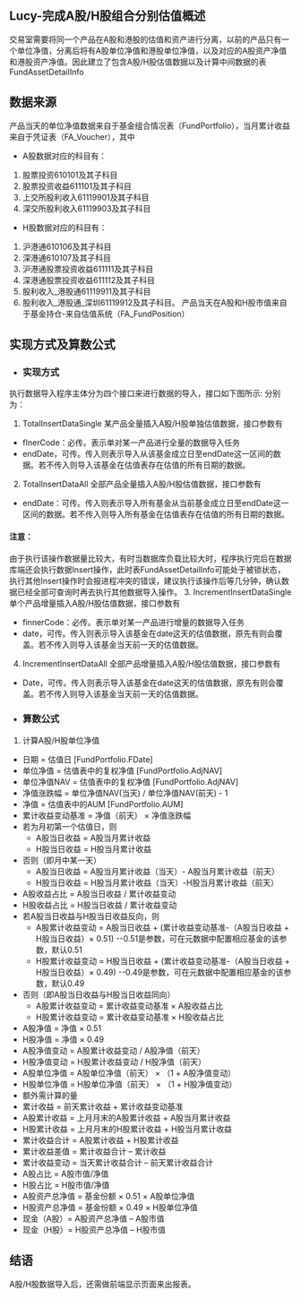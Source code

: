 ## Lucy-完成A股/H股组合分别估值概述
交易室需要将同一个产品在A股和港股的估值和资产进行分离，以前的产品只有一个单位净值，分离后将有A股单位净值和港股单位净值，以及对应的A股资产净值和港股资产净值。因此建立了包含A股/H股估值数据以及计算中间数据的表FundAssetDetailInfo
## 数据来源
产品当天的单位净值数据来自于基金组合情况表（FundPortfolio），当月累计收益来自于凭证表（FA_Voucher），其中
- A股数据对应的科目有：
1. 股票投资610101及其子科目 
2. 股票投资收益611101及其子科目 
3. 上交所股利收入61119901及其子科目 
4. 深交所股利收入61119903及其子科目
- H股数据对应的科目有：
1. 沪港通610106及其子科目 
2. 深港通610107及其子科目 
3. 沪港通股票投资收益611111及其子科目 
4. 深港通股票投资收益611112及其子科目 
5. 股利收入_港股通61119911及其子科目 
6. 股利收入_港股通_深圳61119912及其子科目。
产品当天在A股和H股市值来自于基金持仓-来自估值系统（FA_FundPosition）

##	实现方式及算数公式
* ### 实现方式
执行数据导入程序主体分为四个接口来进行数据的导入，接口如下图所示: 
分别为：
1. TotalInsertDataSingle 某产品全量插入A股/H股单独估值数据，接口参数有
* fInerCode：必传。表示单对某一产品进行全量的数据导入任务
* endDate，可传。传入则表示导入从该基金成立日至endDate这一区间的数据。若不传入则导入该基金在估值表存在估值的所有日期的数据。
2. TotalInsertDataAll 全部产品全量插入A股/H股估值数据，接口参数有
* endDate：可传。传入则表示导入所有基金从当前基金成立日至endDate这一区间的数据。若不传入则导入所有基金在估值表存在估值的所有日期的数据。
#### 注意：
由于执行该操作数据量比较大，有时当数据库负载比较大时，程序执行完后在数据库端还会执行数据Insert操作，此时表FundAssetDetailInfo可能处于被锁状态，执行其他Insert操作时会报进程冲突的错误，建议执行该操作后等几分钟，确认数据已经全部可查询时再去执行其他数据导入操作。
3. IncrementInsertDataSingle 单个产品增量插入A股/H股估值数据，接口参数有
* finnerCode：必传。表示单对某一产品进行增量的数据导入任务
* date，可传。传入则表示导入该基金在date这天的估值数据，原先有则会覆盖。若不传入则导入该基金当天前一天的估值数据。
4. IncrementInsertDataAll 全部产品增量插入A股/H股估值数据，接口参数有
* Date，可传。传入则表示导入该基金在date这天的估值数据，原先有则会覆盖。若不传入则导入该基金当天前一天的估值数据。
* ### 算数公式
1. 计算A股/H股单位净值
- 日期 = 估值日 [FundPortfolio.FDate]
- 单位净值 = 估值表中的复权净值 [FundPortfolio.AdjNAV]
- 单位净值NAV = 估值表中的复权净值 [FundPortfolio.AdjNAV]
- 净值涨跌幅 = 单位净值NAV(当天) / 单位净值NAV(前天) - 1
- 净值 = 估值表中的AUM [FundPortfolio.AUM]
- 累计收益变动基准 = 净值（前天） × 净值涨跌幅
- 若为月初第一个估值日，则
    * A股当日收益 = A股当月累计收益
    * H股当日收益 = H股当月累计收益
- 否则（即月中某一天）
    * A股当日收益 = A股当月累计收益（当天）- A股当月累计收益（前天）
    * H股当日收益 = H股当月累计收益（当天）-H股当月累计收益（前天）
- A股收益占比 = A股当日收益 / 累计收益变动
- H股收益占比 = H股当日收益 / 累计收益变动
- 若A股当日收益与H股当日收益反向，则
    * A股累计收益变动 = A股当日收益 + (累计收益变动基准-（A股当日收益 + H股当日收益）× 0.51)  --0.51是参数，可在元数据中配置相应基金的该参数，默认0.51
    * H股累计收益变动 = H股当日收益 + (累计收益变动基准-（A股当日收益 + H股当日收益）× 0.49)  --0.49是参数，可在元数据中配置相应基金的该参数，默认0.49
- 否则（即A股当日收益与H股当日收益同向）
    * A股累计收益变动 = 累计收益变动基准 × A股收益占比
    * H股累计收益变动 = 累计收益变动基准 × H股收益占比
- A股净值 = 净值 × 0.51
- H股净值 = 净值 × 0.49
- A股净值变动 = A股累计收益变动 / A股净值（前天）
- H股净值变动 = H股累计收益变动 / H股净值（前天）
- A股单位净值 = A股单位净值（前天） × （1 + A股净值变动）
- H股单位净值 = H股单位净值（前天） × （1 + H股净值变动）
- 额外需计算的量
- 累计收益 = 前天累计收益 + 累计收益变动基准
- A股累计收益 = 上月月末的A股累计收益 + A股当月累计收益
- H股累计收益 = 上月月末的H股累计收益 + H股当月累计收益
- 累计收益合计 = A股累计收益 + H股累计收益
- 累计收益差值 = 累计收益合计 – 累计收益
- 累计收益变动 = 当天累计收益合计 – 前天累计收益合计
- A股占比 = A股市值/净值
- H股占比 = H股市值/净值
- A股资产总净值 = 基金份额 × 0.51 × A股单位净值
- H股资产总净值 = 基金份额 × 0.49 × H股单位净值
- 现金（A股）= A股资产总净值 – A股市值
- 现金（H股）= H股资产总净值 – H股市值
## 结语   
A股/H股数据导入后，还需做前端显示页面来出报表。
